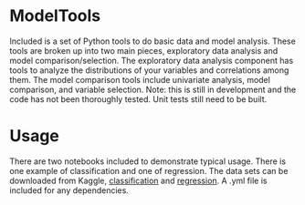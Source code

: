 # ModelTools
Included is a set of Python tools to do basic data and model analysis. These tools are broken up into two main pieces, exploratory data analysis and model comparison/selection. The exploratory data analysis component has tools to analyze the distributions of your variables and correlations among them. The model comparison tools include univariate analysis, model comparison, and variable selection. Note: this is still in development and the code has not been thoroughly tested. Unit tests still need to be built.
# Usage
There are two notebooks included to demonstrate typical usage. There is one example of classification and one of regression. The data sets can be downloaded from Kaggle, [classification](https://www.kaggle.com/pavansubhasht/ibm-hr-analytics-attrition-dataset/data) and [regression](https://www.kaggle.com/c/house-prices-advanced-regression-techniques/data). A .yml file is included for any dependencies. 
